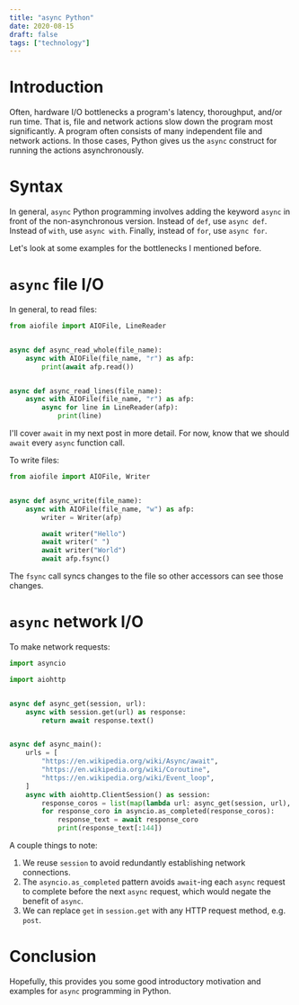 ```yaml
---
title: "async Python"
date: 2020-08-15
draft: false
tags: ["technology"]
---
```

# Introduction
Often, hardware I/O bottlenecks a program's latency, thoroughput, and/or run time. That is, file and network actions slow down the program most significantly. A program often consists of many independent file and network actions. In those cases, Python gives us the `async` construct for running the actions asynchronously.
# Syntax
In general, `async` Python programming involves adding the keyword `async` in front of the non-asynchronous version. Instead of `def`, use `async def`. Instead of `with`, use `async with`. Finally, instead of `for`, use `async for`.

Let's look at some examples for the bottlenecks I mentioned before.
# `async` file I/O
In general, to read files:
```Python
from aiofile import AIOFile, LineReader


async def async_read_whole(file_name):
    async with AIOFile(file_name, "r") as afp:
        print(await afp.read())


async def async_read_lines(file_name):
    async with AIOFile(file_name, "r") as afp:
        async for line in LineReader(afp):
            print(line)
```
I'll cover `await` in my next post in more detail. For now, know that we should `await` every `async` function call.

To write files:
```Python
from aiofile import AIOFile, Writer


async def async_write(file_name):
    async with AIOFile(file_name, "w") as afp:
        writer = Writer(afp)

        await writer("Hello")
        await writer(" ")
        await writer("World")
        await afp.fsync()
```
The `fsync` call syncs changes to the file so other accessors can see those changes.
# `async` network I/O
To make network requests:
```Python
import asyncio

import aiohttp


async def async_get(session, url):
    async with session.get(url) as response:
        return await response.text()


async def async_main():
    urls = [
        "https://en.wikipedia.org/wiki/Async/await",
        "https://en.wikipedia.org/wiki/Coroutine",
        "https://en.wikipedia.org/wiki/Event_loop",
    ]
    async with aiohttp.ClientSession() as session:
        response_coros = list(map(lambda url: async_get(session, url), urls))
        for response_coro in asyncio.as_completed(response_coros):
            response_text = await response_coro
            print(response_text[:144])
```
A couple things to note:
1. We reuse `session` to avoid redundantly establishing network connections.
2. The `asyncio.as_completed` pattern avoids `await`-ing each `async` request to complete before the next `async` request, which would negate the benefit of `async`.
3. We can replace `get` in `session.get` with any HTTP request method, e.g. `post`.
# Conclusion
Hopefully, this provides you some good introductory motivation and examples for `async` programming in Python.
